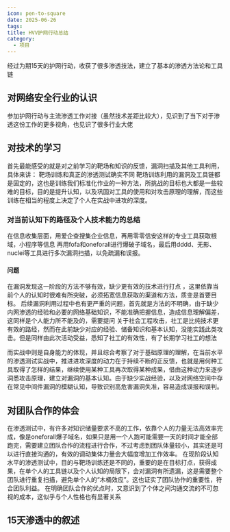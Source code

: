 ```yaml
---
icon: pen-to-square
date: 2025-06-26
tags: 
title: HVV护网行动总结
category:
  - 项目
---
```

经过为期15天的护网行动，收获了很多渗透技法，建立了基本的渗透方法论和工具链
## 对网络安全行业的认识
参加护网行动与主流渗透工作对接（虽然技术差距比较大），见识到了当下对于渗透这份工作的更多视角，也见识了很多行业大佬

## 对技术的学习
首先最能感受的就是对之前学习的靶场和知识的反馈，漏洞扫描及其他工具利用，具体来讲：
靶场训练和真正的渗透测试确实不同
靶场训练利用的漏洞及工具链都是固定的，这也是训练我们标准化作业的一种方法，所挑战的目标也大都是一些较难的目标，目的是提升认知，以及巩固对工具的使用和对攻击原理的理解，而这些训练在相当的程度上决定了个人在实战中进攻的深度。
### 对当前认知下的路径及个人技术能力的总结
在信息收集层面，用爱企查搜集企业信息，再用零零信安这样的专业工具获取根域，小程序等信息
再用fofa和oneforall进行爆破子域名，最后用dddd、无影、nuclei等工具进行多次漏洞扫描，以免疏漏和误报。
#### 问题
在漏洞发现这一阶段的方法不够有效，缺少更有效的技术进行打点 ，这里依靠当前个人的认知时很难有所突破，必须拓宽信息获取的渠道和方法，质变是首要目标。
后续漏洞利用过程中也有更严重的问题，首先就是方法的不明确，由于缺少内网渗透的经验和必要的网络基础知识，不能准确把握信息，造成信息理解偏差，这同样是个人能力所不能及的，需要提问
关于社会工程攻击，社工是比纯技术更有效的路经，然而在此前缺少对应的经验、储备知识和基本认知，没能实践此类攻击。但是同样由此次活动受益，悉知了社工的有效性，有了长期学习社工的想法

而实战中则是自身能力的体现，并且综合考察了对于基础原理的理解，在当前水平的渗透测试实战中，推进进攻深度的动力在于持续不断的正反馈，也就是用何种工具取得了怎样的结果，继续使用某种工具再次取得某种成果，借由这种动力来逐步洞悉攻击原理，建立对漏洞的基本认知。由于缺少实战经验，以及对网络空间中存在常见中间件漏洞的模糊认知，导致识别高危害漏洞失准，容易造成误报和误判。
## 对团队合作的体会
在渗透测试中，有许多对知识储量要求不高的工作，依靠个人的力量无法高效率完成，像是oneforall爆子域名，如果只是用一个人跑可能需要一天的时间才能全部跑完，需要建立团队合作的流程进行合作，不过考虑到团队体量较小，其实还是可以进行直接沟通的，有效的调动集体力量会大幅度增加工作效率。
在现阶段认知水平的渗透测试中，目的与靶场训练还是不同的，重要的是在目标打点，获得成果，在单个人的工具链以及个人认知的局限下，会对漏洞有所遗漏，这是需要整个团队进行重复扫描，避免单个人的“木桶效应”。这也证实了团队协作的重要性，符合团队利益。
在明确团队合作的优点时，又意识到了个体之间沟通交流的不可忽视的成本，这似乎与个人性格也有显著关系

## 15天渗透中的叙述